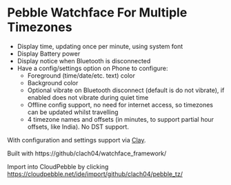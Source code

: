Pebble Watchface For Multiple Timezones
=======================================

  * Display time, updating once per minute, using system font
  * Display Battery power
  * Display notice when Bluetooth is disconnected
  * Have a config/settings option on Phone to configure:
      * Foreground (time/date/etc. text) color
      * Background color
      * Optional vibrate on Bluetooth disconnect (default is do not vibrate), if enabled does not vibrate during quiet time
      * Offline config support, no need for internet access, so timezones can be updated whilst travelling
      * 4 timezone names and offsets (in minutes, to support partial hour offsets, like India). No DST support.

With configuration and settings support via [Clay](https://github.com/pebble/clay).

Built with https://github/clach04/watchface_framework/

Import into CloudPebble by clicking https://cloudpebble.net/ide/import/github/clach04/pebble_tz/
